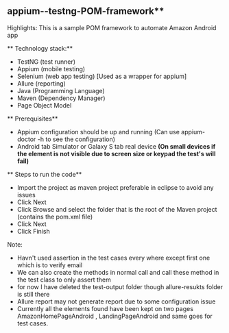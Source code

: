 
## appium--testng-POM-framework** 


Highlights:
This is a sample POM framework to automate Amazon Android app


** Technology stack:** 
- TestNG (test runner)
- Appium (mobile testing)
- Selenium (web app testing) [Used as a wrapper for appium]
- Allure (reporting)
- Java (Programming Language)
- Maven (Dependency Manager)
- Page Object Model

** Prerequisites** 

- Appium configuration should be up and running (Can use appium-doctor -h to see the configuration)
- Android tab Simulator or Galaxy S tab real device **(On small devices if the element is not visible due to screen size or keypad the test's will fail)**

** Steps to run the code** 

* Import the project as maven project preferable in eclipse to avoid any issues
* Click Next
* Click Browse and select the folder that is the root of the Maven project (contains the pom.xml file)
* Click Next
* Click Finish

Note: 
- Havn't used assertion in the test cases every where except first one which is to verify email
- We can also create the methods in normal call and call these method in the test class to only assert them
- for now I have deleted the test-output folder though allure-resukts folder is still there
- Allure report may not generate report due to some configuration issue
- Currently all the elements found have been kept on two pages AmazonHomePageAndroid , LandingPageAndroid and same goes for test cases.

